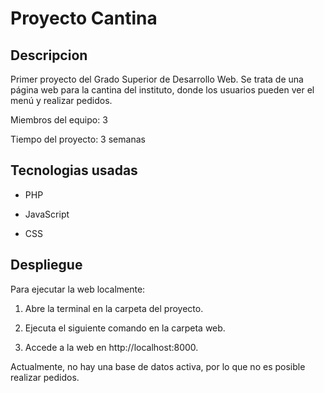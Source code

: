 # Proyecto Cantina

## Descripcion
Primer proyecto del Grado Superior de Desarrollo Web. Se trata de una página web para la cantina del instituto, donde los usuarios pueden ver el menú y realizar pedidos.

Miembros del equipo: 3 

Tiempo del proyecto: 3 semanas

## Tecnologias usadas
- PHP

- JavaScript

- CSS

## Despliegue 
Para ejecutar la web localmente:

1. Abre la terminal en la carpeta del proyecto.
  
2. Ejecuta el siguiente comando en la carpeta web.
  
3. Accede a la web en http://localhost:8000.

Actualmente, no hay una base de datos activa, por lo que no es posible realizar pedidos.
